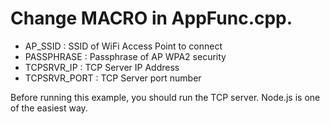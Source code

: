# Change MACRO in AppFunc.cpp.

- AP_SSID : SSID of WiFi Access Point to connect
- PASSPHRASE : Passphrase of AP WPA2 security
- TCPSRVR_IP : TCP Server IP Address
- TCPSRVR_PORT : TCP Server port number


Before running this example, you should run the TCP server.
Node.js is one of the easiest way.
